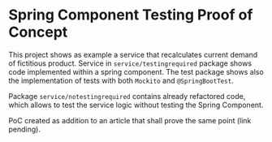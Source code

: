 # Spring Component Testing Proof of Concept

This project shows as example a service that recalculates current demand of fictitious product. Service in `service/testingrequired`
package shows code implemented within a spring component. The test package shows also the implementation of tests with both
`Mockito` and `@SpringBootTest`.

Package `service/notestingrequired` contains already refactored code, which allows to test the service logic without testing
the Spring Component.

PoC created as addition to an article that shall prove the same point (link pending).